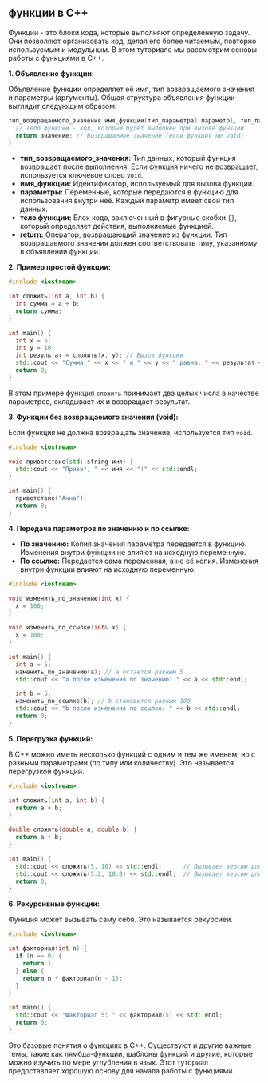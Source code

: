## функции в C++

Функции - это блоки кода, которые выполняют определенную задачу. Они позволяют организовать код, делая его более читаемым, повторно используемым и модульным. В этом туториале мы рассмотрим основы работы с функциями в C++.

**1. Объявление функции:**

Объявление функции определяет её имя, тип возвращаемого значения и параметры (аргументы).  Общая структура объявления функции выглядит следующим образом:

```c++
тип_возвращаемого_значения имя_функции(тип_параметра1 параметр1, тип_параметра2 параметр2, ...) {
  // Тело функции - код, который будет выполнен при вызове функции
  return значение; // Возвращаемое значение (если функция не void)
}
```

* **тип_возвращаемого_значения:**  Тип данных, который функция возвращает после выполнения. Если функция ничего не возвращает, используется ключевое слово `void`.
* **имя_функции:** Идентификатор, используемый для вызова функции.
* **параметры:**  Переменные, которые передаются в функцию для использования внутри неё.  Каждый параметр имеет свой тип данных.
* **тело функции:**  Блок кода, заключенный в фигурные скобки `{}`, который определяет действия, выполняемые функцией.
* **return:** Оператор, возвращающий значение из функции.  Тип возвращаемого значения должен соответствовать типу, указанному в объявлении функции.


**2. Пример простой функции:**

```c++
#include <iostream>

int сложить(int a, int b) {
  int сумма = a + b;
  return сумма;
}

int main() {
  int x = 5;
  int y = 10;
  int результат = сложить(x, y); // Вызов функции
  std::cout << "Сумма " << x << " и " << y << " равна: " << результат << std::endl;
  return 0;
}
```

В этом примере функция `сложить` принимает два целых числа в качестве параметров, складывает их и возвращает результат.

**3. Функции без возвращаемого значения (void):**

Если функция не должна возвращать значение, используется тип `void`.

```c++
#include <iostream>

void приветствие(std::string имя) {
  std::cout << "Привет, " << имя << "!" << std::endl;
}

int main() {
  приветствие("Анна");
  return 0;
}
```

**4. Передача параметров по значению и по ссылке:**

* **По значению:**  Копия значения параметра передается в функцию. Изменения внутри функции не влияют на исходную переменную.
* **По ссылке:**  Передается сама переменная, а не её копия. Изменения внутри функции влияют на исходную переменную.

```c++
#include <iostream>

void изменить_по_значению(int x) {
  x = 100;
}

void изменить_по_ссылке(int& x) {
  x = 100;
}

int main() {
  int a = 5;
  изменить_по_значению(a); // a остается равным 5
  std::cout << "a после изменения по значению: " << a << std::endl;

  int b = 5;
  изменить_по_ссылке(b); // b становится равным 100
  std::cout << "b после изменения по ссылке: " << b << std::endl;
  return 0;
}
```

**5. Перегрузка функций:**

В C++ можно иметь несколько функций с одним и тем же именем, но с разными параметрами (по типу или количеству). Это называется перегрузкой функций.

```c++
#include <iostream>

int сложить(int a, int b) {
  return a + b;
}

double сложить(double a, double b) {
  return a + b;
}

int main() {
  std::cout << сложить(5, 10) << std::endl;      // Вызывает версию для int
  std::cout << сложить(5.2, 10.8) << std::endl;  // Вызывает версию для double
  return 0;
}
```

**6. Рекурсивные функции:**

Функция может вызывать саму себя. Это называется рекурсией.

```c++
#include <iostream>

int факториал(int n) {
  if (n == 0) {
    return 1;
  } else {
    return n * факториал(n - 1);
  }
}

int main() {
  std::cout << "Факториал 5: " << факториал(5) << std::endl;
  return 0;
}
```


Это базовые понятия о функциях в C++.  Существуют и другие важные темы, такие как лямбда-функции, шаблоны функций и другие, которые можно изучить по мере углубления в язык. Этот туториал предоставляет хорошую основу для начала работы с функциями.
